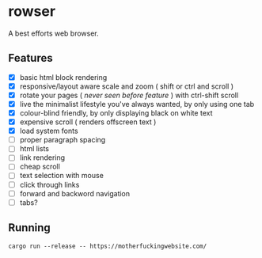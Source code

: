 # rowser
A best efforts web browser.

## Features
* [x] basic html block rendering
* [x] responsive/layout aware scale and zoom ( shift or ctrl and scroll )
* [x] rotate your pages ( _never seen before feature_ ) with ctrl-shift scroll
* [x] live the minimalist lifestyle you've always wanted, by only using one tab
* [x] colour-blind friendly, by only displaying black on white text
* [x] expensive scroll ( renders offscreen text )
* [x] load system fonts
* [ ] proper paragraph spacing
* [ ] html lists
* [ ] link rendering
* [ ] cheap scroll
* [ ] text selection with mouse
* [ ] click through links
* [ ] forward and backword navigation 
* [ ] tabs?

## Running

`cargo run --release -- https://motherfuckingwebsite.com/`
